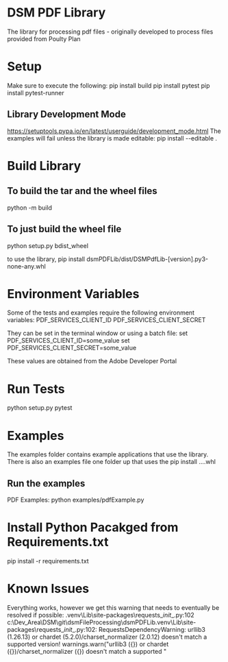 # DSM PDF Library
The library for processing pdf files - originally developed to process files provided from Poulty Plan

# Setup
Make sure to execute the following:
pip install build
pip install pytest
pip install pytest-runner

## Library Development Mode
https://setuptools.pypa.io/en/latest/userguide/development_mode.html
The examples will fail unless the library is made editable:
pip install --editable .

# Build Library
## To build the tar and the wheel files
python -m build

## To just build the wheel file
python setup.py bdist_wheel

to use the library, pip install dsmPDFLib/dist/DSMPdfLib-[version].py3-none-any.whl

# Environment Variables
Some of the tests and examples require the following environment variables:
PDF_SERVICES_CLIENT_ID
PDF_SERVICES_CLIENT_SECRET

They can be set in the terminal window or using a batch file:
set PDF_SERVICES_CLIENT_ID=some_value
set PDF_SERVICES_CLIENT_SECRET=some_value

These values are obtained from the Adobe Developer Portal

# Run Tests
python setup.py pytest

# Examples
The examples folder contains example applications that use the library.  There is also an examples file one folder up that uses the pip install ....whl

## Run the examples
PDF Examples:
  python examples/pdfExample.py


# Install Python Pacakged from Requirements.txt
pip install -r requirements.txt

# Known Issues
Everything works, however we get this warning that needs to eventually be resolved if possible:
.venv\Lib\site-packages\requests\__init__.py:102
  c:\Dev_Area\DSM\git\dsmFileProcessing\dsmPDFLib\.venv\Lib\site-packages\requests\__init__.py:102: RequestsDependencyWarning: urllib3 (1.26.13) or chardet (5.2.0)/charset_normalizer (2.0.12) doesn't match a supported version!
    warnings.warn("urllib3 ({}) or chardet ({})/charset_normalizer ({}) doesn't match a supported "






